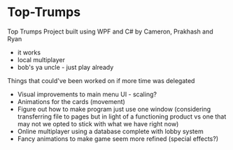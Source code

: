 # Top-Trumps

Top Trumps Project built using WPF and C# by Cameron, Prakhash and Ryan

<ul>
  <li>it works</li>
  <li>local multiplayer</li>
  <li>bob's ya uncle - just play already</li>
</ul>

Things that could've been worked on if more time was delegated
<ul>
  <li>Visual improvements to main menu UI - scaling?</li>
  <li>Animations for the cards (movement)</li>
  <li>Figure out how to make program just use one window (considering transferring file to pages but in light of a functioning product vs one that may not we opted to
  stick with what we have right now)</li>
  <li>Online multiplayer using a database complete with lobby system</li>
  <li>Fancy animations to make game seem more refined (special effects?)</li>
</ul>
